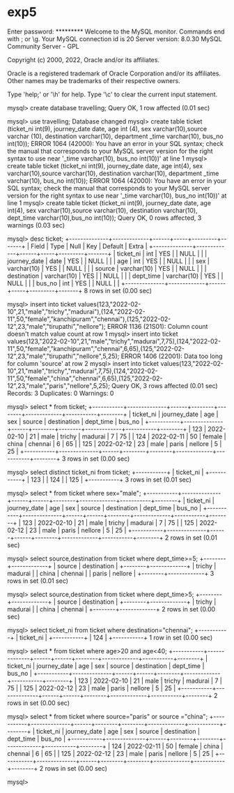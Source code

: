 # exp5
Enter password: *********
Welcome to the MySQL monitor.  Commands end with ; or \g.
Your MySQL connection id is 20
Server version: 8.0.30 MySQL Community Server - GPL

Copyright (c) 2000, 2022, Oracle and/or its affiliates.

Oracle is a registered trademark of Oracle Corporation and/or its
affiliates. Other names may be trademarks of their respective
owners.

Type 'help;' or '\h' for help. Type '\c' to clear the current input statement.

mysql> create database travelling;
Query OK, 1 row affected (0.01 sec)

mysql> use travelling;
Database changed
mysql> create table ticket (ticket_ni int(9), journey_date date, age int (4), sex varchar(10),source varchar (10), destination varchar(10), department _time varchar(10), bus_no int(10));
ERROR 1064 (42000): You have an error in your SQL syntax; check the manual that corresponds to your MySQL server version for the right syntax to use near '_time varchar(10), bus_no int(10))' at line 1
mysql> create table ticket (ticket_ni int(9), journey_date date, age int(4), sex varchar(10),source varchar(10), destination varchar(10), department _time varchar(10), bus_no int(10));
ERROR 1064 (42000): You have an error in your SQL syntax; check the manual that corresponds to your MySQL server version for the right syntax to use near '_time varchar(10), bus_no int(10))' at line 1
mysql> create table ticket (ticket_ni int(9), journey_date date, age int(4), sex varchar(10),source varchar(10), destination varchar(10), dept_time varchar(10),bus_no int(10));
Query OK, 0 rows affected, 3 warnings (0.03 sec)

mysql> desc ticket;
+--------------+-------------+------+-----+---------+-------+
| Field        | Type        | Null | Key | Default | Extra |
+--------------+-------------+------+-----+---------+-------+
| ticket_ni    | int         | YES  |     | NULL    |       |
| journey_date | date        | YES  |     | NULL    |       |
| age          | int         | YES  |     | NULL    |       |
| sex          | varchar(10) | YES  |     | NULL    |       |
| source       | varchar(10) | YES  |     | NULL    |       |
| destination  | varchar(10) | YES  |     | NULL    |       |
| dept_time    | varchar(10) | YES  |     | NULL    |       |
| bus_no       | int         | YES  |     | NULL    |       |
+--------------+-------------+------+-----+---------+-------+
8 rows in set (0.00 sec)

mysql> insert into ticket values(123,"2022-02-10",21,"male","trichy","madurai"),(124,"2022-02-11",50,"female","kanchipuram","chennai"),(125,"2022-02-12",23,"male","tirupathi","nellore");
ERROR 1136 (21S01): Column count doesn't match value count at row 1
mysql> insert into ticket values(123,"2022-02-10",21,"male","trichy","madurai",7,75),(124,"2022-02-11",50,"female","kanchipuram","chennai",6,65),(125,"2022-02-12",23,"male","tirupathi","nellore",5,25);
ERROR 1406 (22001): Data too long for column 'source' at row 2
mysql> insert into ticket values(123,"2022-02-10",21,"male","trichy","madurai",7,75),(124,"2022-02-11",50,"female","china","chennai",6,65),(125,"2022-02-12",23,"male","paris","nellore",5,25);
Query OK, 3 rows affected (0.01 sec)
Records: 3  Duplicates: 0  Warnings: 0

mysql> select * from ticket;
+-----------+--------------+------+--------+--------+-------------+-----------+--------+
| ticket_ni | journey_date | age  | sex    | source | destination | dept_time | bus_no |
+-----------+--------------+------+--------+--------+-------------+-----------+--------+
|       123 | 2022-02-10   |   21 | male   | trichy | madurai     | 7         |     75 |
|       124 | 2022-02-11   |   50 | female | china  | chennai     | 6         |     65 |
|       125 | 2022-02-12   |   23 | male   | paris  | nellore     | 5         |     25 |
+-----------+--------------+------+--------+--------+-------------+-----------+--------+
3 rows in set (0.00 sec)

mysql> select distinct ticket_ni from ticket;
+-----------+
| ticket_ni |
+-----------+
|       123 |
|       124 |
|       125 |
+-----------+
3 rows in set (0.01 sec)

mysql> select * from ticket where sex="male";
+-----------+--------------+------+------+--------+-------------+-----------+--------+
| ticket_ni | journey_date | age  | sex  | source | destination | dept_time | bus_no |
+-----------+--------------+------+------+--------+-------------+-----------+--------+
|       123 | 2022-02-10   |   21 | male | trichy | madurai     | 7         |     75 |
|       125 | 2022-02-12   |   23 | male | paris  | nellore     | 5         |     25 |
+-----------+--------------+------+------+--------+-------------+-----------+--------+
2 rows in set (0.01 sec)

mysql> select source,destination from ticket where dept_time>=5;
+--------+-------------+
| source | destination |
+--------+-------------+
| trichy | madurai     |
| china  | chennai     |
| paris  | nellore     |
+--------+-------------+
3 rows in set (0.01 sec)

mysql> select source,destination from ticket where dept_time>5;
+--------+-------------+
| source | destination |
+--------+-------------+
| trichy | madurai     |
| china  | chennai     |
+--------+-------------+
2 rows in set (0.00 sec)

mysql> select ticket_ni from ticket where destination="chennai";
+-----------+
| ticket_ni |
+-----------+
|       124 |
+-----------+
1 row in set (0.00 sec)

mysql> select * from ticket where age>20 and age<40;
+-----------+--------------+------+------+--------+-------------+-----------+--------+
| ticket_ni | journey_date | age  | sex  | source | destination | dept_time | bus_no |
+-----------+--------------+------+------+--------+-------------+-----------+--------+
|       123 | 2022-02-10   |   21 | male | trichy | madurai     | 7         |     75 |
|       125 | 2022-02-12   |   23 | male | paris  | nellore     | 5         |     25 |
+-----------+--------------+------+------+--------+-------------+-----------+--------+
2 rows in set (0.00 sec)

mysql> select * from ticket where source="paris" or source ="china";
+-----------+--------------+------+--------+--------+-------------+-----------+--------+
| ticket_ni | journey_date | age  | sex    | source | destination | dept_time | bus_no |
+-----------+--------------+------+--------+--------+-------------+-----------+--------+
|       124 | 2022-02-11   |   50 | female | china  | chennai     | 6         |     65 |
|       125 | 2022-02-12   |   23 | male   | paris  | nellore     | 5         |     25 |
+-----------+--------------+------+--------+--------+-------------+-----------+--------+
2 rows in set (0.00 sec)

mysql>

